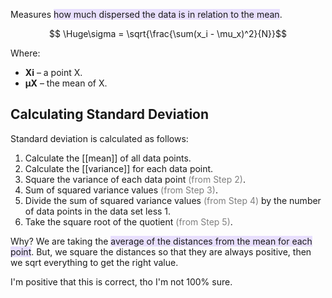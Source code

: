 Measures <span style="background:rgba(183, 152, 255, 0.3)">how much dispersed the data is in relation to the mean</span>.

$$ \Huge\sigma = \sqrt{\frac{\sum(x_i - \mu_x)^2}{N}}$$

Where:
- **Xi** – a point X.
- **μX** – the mean of X.

## Calculating Standard Deviation

Standard deviation is calculated as follows:

1.  Calculate the [[mean]] of all data points.
2.  Calculate the [[variance]] for each data point.
3.  Square the variance of each data point <font color="#7f7f7f">(from Step 2)</font>.
4.  Sum of squared variance values <font color="#7f7f7f">(from Step 3)</font>.
5.  Divide the sum of squared variance values <font color="#7f7f7f">(from Step 4)</font> by the number of data points in the data set less 1.
6.  Take the square root of the quotient <font color="#7f7f7f">(from Step 5)</font>.

Why?
We are taking the <span style="background:rgba(183, 152, 255, 0.3)">average of the distances from the mean for each point</span>.
But, we square the distances so that they are always positive, then we sqrt everything to get the right value.

I'm positive that this is correct, tho I'm not 100% sure.
